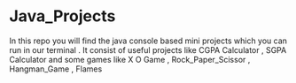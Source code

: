 # Java_Projects


In this repo you will find the java console based mini projects which you can run in our terminal . It consist of useful projects like CGPA Calculator , SGPA Calculator and some games like X O Game , Rock_Paper_Scissor , Hangman_Game , Flames 
